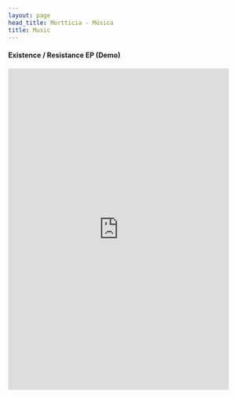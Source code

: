 ```yaml
---
layout: page
head_title: Mortticia - Música
title: Music
---
```


#### Existence / Resistance EP (Demo)


<iframe style="border: 0; width: 450px; height: 655px;" src="https://bandcamp.com/EmbeddedPlayer/album=1608686342/size=large/bgcol=333333/linkcol=ffffff/transparent=true/" seamless><a href="http://mortticia.bandcamp.com/album/existence-resistence-demo">Existence / Resistence (Demo) by Mortticia</a></iframe>

